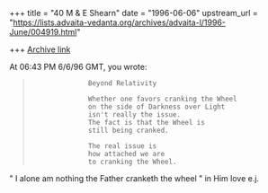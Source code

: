 +++
title = "40 M & E Shearn"
date = "1996-06-06"
upstream_url = "https://lists.advaita-vedanta.org/archives/advaita-l/1996-June/004919.html"

+++
[Archive link](https://lists.advaita-vedanta.org/archives/advaita-l/1996-June/004919.html)

At 06:43 PM 6/6/96 GMT, you wrote:
>                   Beyond Relativity
>
>                   Whether one favors cranking the Wheel
>                   on the side of Darkness over Light
>                   isn't really the issue.
>                   The fact is that the Wheel is
>                   still being cranked.
>
>                   The real issue is
>                   how attached we are
>                   to cranking the Wheel.
>
   " I alone am nothing the Father cranketh the wheel "
in Him
love
e.j.

